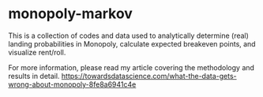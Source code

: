 # monopoly-markov
This is a collection of codes and data used to analytically determine (real) landing probabilities in Monopoly, calculate
expected breakeven points, and visualize rent/roll.

For more information, please read my article covering the methodology and results in detail. 
https://towardsdatascience.com/what-the-data-gets-wrong-about-monopoly-8fe8a6941c4e

